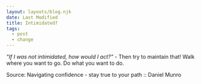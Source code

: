 ```yaml
---
layout: layouts/blog.njk
date: Last Modified
title: Intimidated?
tags:
  - post
  - change
---
```

*"If I was not intimidated, how would I act?"* - Then try to maintain that! Walk where you want to go. Do what you want to do.

Source: Navigating confidence - stay true to your path :: Daniel Munro
